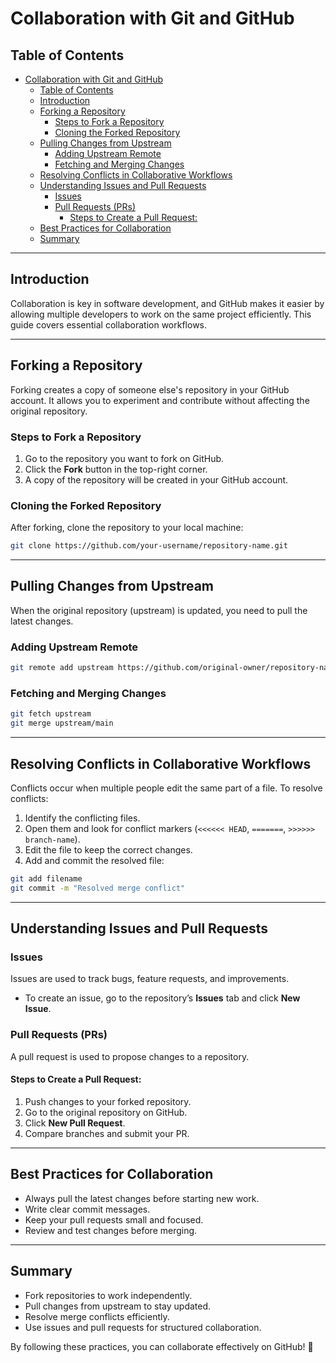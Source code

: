 # Collaboration with Git and GitHub

## Table of Contents
- [Collaboration with Git and GitHub](#collaboration-with-git-and-github)
  - [Table of Contents](#table-of-contents)
  - [Introduction](#introduction)
  - [Forking a Repository](#forking-a-repository)
    - [Steps to Fork a Repository](#steps-to-fork-a-repository)
    - [Cloning the Forked Repository](#cloning-the-forked-repository)
  - [Pulling Changes from Upstream](#pulling-changes-from-upstream)
    - [Adding Upstream Remote](#adding-upstream-remote)
    - [Fetching and Merging Changes](#fetching-and-merging-changes)
  - [Resolving Conflicts in Collaborative Workflows](#resolving-conflicts-in-collaborative-workflows)
  - [Understanding Issues and Pull Requests](#understanding-issues-and-pull-requests)
    - [Issues](#issues)
    - [Pull Requests (PRs)](#pull-requests-prs)
      - [Steps to Create a Pull Request:](#steps-to-create-a-pull-request)
  - [Best Practices for Collaboration](#best-practices-for-collaboration)
  - [Summary](#summary)

---

## Introduction
Collaboration is key in software development, and GitHub makes it easier by allowing multiple developers to work on the same project efficiently. This guide covers essential collaboration workflows.

---

## Forking a Repository
Forking creates a copy of someone else's repository in your GitHub account. It allows you to experiment and contribute without affecting the original repository.

### Steps to Fork a Repository
1. Go to the repository you want to fork on GitHub.
2. Click the **Fork** button in the top-right corner.
3. A copy of the repository will be created in your GitHub account.

### Cloning the Forked Repository
After forking, clone the repository to your local machine:
```sh
git clone https://github.com/your-username/repository-name.git
```

---

## Pulling Changes from Upstream
When the original repository (upstream) is updated, you need to pull the latest changes.

### Adding Upstream Remote
```sh
git remote add upstream https://github.com/original-owner/repository-name.git
```

### Fetching and Merging Changes
```sh
git fetch upstream
git merge upstream/main
```

---

## Resolving Conflicts in Collaborative Workflows
Conflicts occur when multiple people edit the same part of a file. To resolve conflicts:

1. Identify the conflicting files.
2. Open them and look for conflict markers (`<<<<<< HEAD`, `=======`, `>>>>>> branch-name`).
3. Edit the file to keep the correct changes.
4. Add and commit the resolved file:
```sh
git add filename
git commit -m "Resolved merge conflict"
```

---

## Understanding Issues and Pull Requests

### Issues
Issues are used to track bugs, feature requests, and improvements.

- To create an issue, go to the repository’s **Issues** tab and click **New Issue**.

### Pull Requests (PRs)
A pull request is used to propose changes to a repository.

#### Steps to Create a Pull Request:
1. Push changes to your forked repository.
2. Go to the original repository on GitHub.
3. Click **New Pull Request**.
4. Compare branches and submit your PR.

---

## Best Practices for Collaboration
- Always pull the latest changes before starting new work.
- Write clear commit messages.
- Keep your pull requests small and focused.
- Review and test changes before merging.

---

## Summary
- Fork repositories to work independently.
- Pull changes from upstream to stay updated.
- Resolve merge conflicts efficiently.
- Use issues and pull requests for structured collaboration.

By following these practices, you can collaborate effectively on GitHub! 🚀
